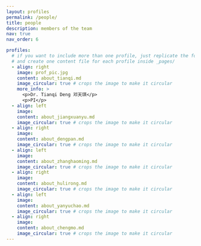 ```yaml
---
layout: profiles
permalink: /people/
title: people
description: members of the team
nav: true
nav_order: 6

profiles:
  # if you want to include more than one profile, just replicate the following block
  # and create one content file for each profile inside _pages/
  - align: right
    image: prof_pic.jpg
    content: about_tianqi.md
    image_circular: true # crops the image to make it circular
    more_info: >
      <p>Dr. Tianqi Deng 邓天琪</p>
      <p>PI</p>
  - align: left
    image: 
    content: about_jiangxuanyu.md
    image_circular: true # crops the image to make it circular
  - align: right
    image: 
    content: about_dengpan.md
    image_circular: true # crops the image to make it circular
  - align: left
    image: 
    content: about_zhanghaoming.md
    image_circular: true # crops the image to make it circular
  - align: right
    image: 
    content: about_hulirong.md
    image_circular: true # crops the image to make it circular
  - align: left
    image: 
    content: about_yanyuchao.md
    image_circular: true # crops the image to make it circular
  - align: right
    image: 
    content: about_chengmo.md
    image_circular: true # crops the image to make it circular
---
```


